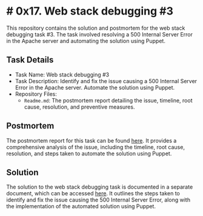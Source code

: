 # # 0x17. Web stack debugging #3

This repository contains the solution and postmortem for the web stack debugging task #3. The task involved resolving a 500 Internal Server Error in the Apache server and automating the solution using Puppet.

## Task Details

- Task Name: Web stack debugging #3
- Task Description: Identify and fix the issue causing a 500 Internal Server Error in the Apache server. Automate the solution using Puppet.
- Repository Files:
  - `Readme.md`: The postmortem report detailing the issue, timeline, root cause, resolution, and preventive measures.

## Postmortem

The postmortem report for this task can be found [here](https://docs.google.com/document/d/10ovmKBVUO4CQu6s-QFFpHg0L_G78JBwlxUAW4VoTfJs/edit?usp=sharing). It provides a comprehensive analysis of the issue, including the timeline, root cause, resolution, and steps taken to automate the solution using Puppet.

## Solution

The solution to the web stack debugging task is documented in a separate document, which can be accessed [here](https://docs.google.com/document/d/1MQXRHKtVNrV-kbLf3tnxXH1BjEgIapuCQd5j968Nhxs/edit?usp=sharing). It outlines the steps taken to identify and fix the issue causing the 500 Internal Server Error, along with the implementation of the automated solution using Puppet.



